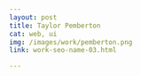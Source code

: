 ```yaml
---
layout: post
title: Taylor Pemberton
cat: web, ui
img: /images/work/pemberton.png
link: work-seo-name-03.html

---
```



